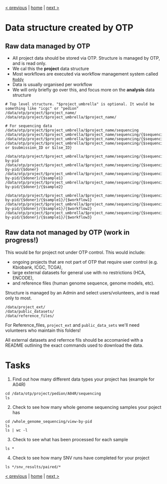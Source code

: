 [< previous](otp-project-overview.md)  |  [home](README.md)  |  [next >](analysis-structure.md) 

# Data structure created by OTP

## Raw data managed by OTP

- All project data should be stored via OTP. Structure is managed by OTP, and is read only.
- We cal this the **project** data structure 
- Most workflows are executed via workflow management system called [`Roddy`](https://roddy-documentation.readthedocs.io/en/latest/)
- Data is usually organised per workflow
- We will only briefly go over this, and focus more on the **analysis** data structure

```
# Top level structure. "$project_umbrella" is optional. It would be something like "icgc" or "pedion"
/data/otp/project/$project_name/
/data/otp/project/$project_umbrella/$project_name/

# For sequencing data
/data/otp/project/$project_umbrella/$project_name/sequencing
/data/otp/project/$project_umbrella/$project_name/sequencing/{$sequencing_type}
/data/otp/project/$project_umbrella/$project_name/sequencing/{$sequencing_type}/raw
/data/otp/project/$project_umbrella/$project_name/sequencing/{$sequencing_type}/raw/{flowcell_ID or $submission_ID or $ilse_ID}

/data/otp/project/$project_umbrella/$project_name/sequencing/{$sequencing_type}/view-by-pid
/data/otp/project/$project_umbrella/$project_name/sequencing/{$sequencing_type}/view-by-pid/{$doner}
/data/otp/project/$project_umbrella/$project_name/sequencing/{$sequencing_type}/view-by-pid/{$doner}/{$sample1}
/data/otp/project/$project_umbrella/$project_name/sequencing/{$sequencing_type}/view-by-pid/{$doner}/{$sample2}

/data/otp/project/$project_umbrella/$project_name/sequencing/{$sequencing_type}/view-by-pid/{$doner}/{$sample1}/{$workflow1}
/data/otp/project/$project_umbrella/$project_name/sequencing/{$sequencing_type}/view-by-pid/{$doner}/{$sample1}/{$workflow2}
/data/otp/project/$project_umbrella/$project_name/sequencing/{$sequencing_type}/view-by-pid/{$doner}/{$sample1}/{$workflow3}
```

## Raw data not managed by OTP (work in progress!)

This would be for project not under OTP control. This would include:
*  ongoing projects that are not part of OTP that require user control (e.g. Kbiobank, ICGC, TCGA), 
*  large external datasets for general use with no restrictions (HCA, ENCODE), 
*  and reference files (human genome sequence, genome models, etc). 

Structure is managed by an Admin and select users/volunteers, and is read only to most.

```
/data/project_ext/
/data/public_datasets/  
/data/reference_files/
```
For Reference_files, `project_ext` and `public_data_sets` we'll need volunteers who maintain this folders!

All external datasets and refernce fils should be accomanied with a README outlining the exact commands used to download the data.

# Tasks

1. Find out how many different data types your project has (example for A04R)
```
cd /data/otp/project/pedion/A04R/sequencing
ls
```
2. Check to see how many whole genome sequencing samples your poject has
```
cd /whole_genome_sequencing/view-by-pid
ls
ls | wc -l
```
3. Check to see what has been processed for each sample
```
ls *
```
4. Check to see how many SNV runs have completed for your project
```
ls */snv_results/paired/*
```

[< previous](otp-project-overview.md)  |  [home](README.md)  |  [next >](analysis-structure.md) 
